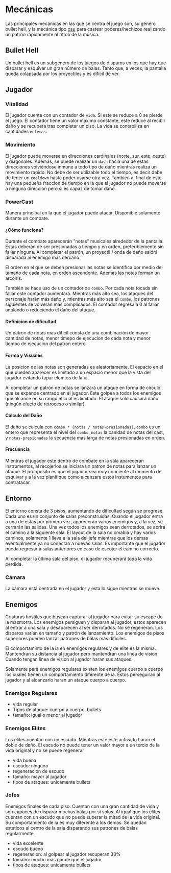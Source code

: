 # Mecánicas

Las principales mecánicas en las que se centra el juego son, su género bullet
hell, y la mecánica tipo [osu](https://osu.ppy.sh/) para castear
poderes/hechizos realizando un patrón rápidamente al ritmo de la música.

## Bullet Hell

Un bullet hell es un subgénero de los juegos de disparos en los que hay que
disparar y esquivar un gran número de balas. Tanto que, a veces, la pantalla
queda colapsada por los proyectiles y es difícil de ver.

## Jugador

### Vitalidad

El jugador cuenta con un contador de `vida`. Si este se reduce a 0 se pierde el
juego. El contador tiene un valor maximo constante, este reduce al recibir daño
y se recupera tras completar un piso. La vida se contabiliza en cantidades
`enteras`.

### Movimiento

El jugador puede moverse en direcciones cardinales (norte, sur, este, oeste) y
diagonales. Además, se puede realizar un `dash` hacia una de estas direcciones
volviéndose inmune a todo tipo de daño mientras realiza un movimiento rapido.
No debe de ser utilizable todo el tiempo, es decir debe de tener un `cooldown`
hasta poder usarse otra vez. Tambien al final de este hay una pequeña fraccion
de tiempo en la que el jugador no puede moverse a ninguna direccion pero si es
capaz de tomar daño.

### PowerCast

Manera principal en la que el jugador puede atacar. Disponible solamente
durante un combate.

#### ¿Cómo funciona?

Durante el combate aparecerán "notas" musicales alrededor de la pantalla. Estas
deberán de ser presionadas a tiempo y en orden, preferiblemente sin fallar
ninguna. Al completar el patrón, un proyectil / onda de daño saldrá disparada
al enemigo más cercano.

El orden en el que se deben presionar las notas se identifica por medio del
tamaño de cada nota, en orden ascendente. Ademas las notas forman un arcoiris.

También se hace uso de un contador de `combo`. Por cada nota tocada sin fallar
este contador aumentará. Mientras más alto sea, los ataques del personaje harán
más daño y, mientras más alto sea el `combo`, los patrones siguientes se
volverán más complicados. El contador regresa a 0 al fallar, anulando o
reduciendo el daño del ataque.

#### Definicion de dificultad

Un patron de notas mas dificil consta de una combinación de mayor cantidad de
notas, menor timepo de ejecucion de cada nota y menor tiempo de ejecucion del
patron entero.

#### Forma y Visuales

La posicion de las notas son generadas es aleatoriamente. El espacio en el que
pueden aparecer es limitado a un espacio menor que la vista del jugador
evitando tapar elemtos de la ui.

Al completar un patrón de notas se lanzará un ataque en forma de círculo que se
expande centrado en el jugador. Este golpea a todos los enemigos que alcance en
su rango el cual es limitado. El ataque solo causará daño (ningún efecto de
retroceso o similar).

#### Calculo del Daño

El daño se calcula con `combo * (notas / notas-presionadas)`, `combo` es un
entero que representa el nivel del `combo`, `notas` la canidad de notas del
cast, y `notas-presionadas` la secuencia mas larga de notas presionadas en
orden.

#### Frecuencia

Mientras el jugador este dentro de combate en la sala apareceran instrumentos,
al recojerlos se iniciara un patron de notas para lanzar un ataque. El
propposito es que el jugador sea muy conciente al momento de esquivar y a la
vez planifique como alcanzara estos instumentos para contratacar.

## Entorno

El entorno consta de 3 pisos, aumentando de dificultad según se progrese. Cada
uno es un conjunto de salas preconstruidas. Cuando el jugador entra a una de
estas por primera vez, aparecerán varios enemigos y, a la vez, se cerrarán las
salidas. Una vez todos los enemigos sean derrotados, se abrirá el camino a la
siguiente sala. El layout de la sala no cmabia y hay varios caminos, solamente
1 lleva a la sala del jefe mientras que los demas eventualmente ya no conectan
a nuevas salas. Es importante que el jugador pueda regresar a salas anteriores
en caso de escojer el camino correcto.

Al completar la última sala del piso, el jugador recuperará toda la vida
perdida.

### Cámara

La cámara está centrada en el jugador y esta lo sigue mientras se mueve.

## Enemigos

Criaturas hostiles que buscan capturar al jugador para evitar su escape de la
mazmorra. Los enemigos persiguen y disparan al jugador, estos aparecen al
entrar a una sala y desaparecen al ser derrotados. No se regeneran. Los
disparos varían en tamaño y patrón de lanzamiento. Los enemigos de pisos
superiores pueden lanzar patrones de balas más dificiles.

El comportaminto de la ia en enemigos regulares y de elite es la misma.
Mantendran su distancia al jugador pero mantendran una linea de vision. Cuando
tengan linea de vision al jugador haran sus ataques.

Solamente para enemigos regulares existen los enemigos cuerpo a cuerpo los
cuales tienen un comportamiento diferente de ia. Estos perseguiran al jugador y
al alcanzarlo haran un ataque cuerpo a cuerpo.

### Enemigos Regulares

- vida regular
- Tipos de ataque: cuerpo a cuerpo, bullets
- tamaño: igual o menor al jugador

### Enemigos Elites

Los elites cuentan con un escudo. Mientras este este activado haran el doble de
daño. El escudo no puede tener un valor mayor a un tercio de la vida original y
no se puede regenerar

- vida buena
- escudo: ninguno
- regeneracion de escudo
- tamaño: mayor al jugador
- tipos de ataques: unicamente bullets

### Jefes

Enemigos finales de cada piso. Cuentan con una gran cantidad de vida y son
capaces de disparar muchas balas por sí solos. Al igual que los elites cuentan
con un escudo que no puede superar la mitad de la vida original. Su
comportamiento de ia es muy diferente a los demas. Se quedan estaticos al
centro de la sala disparando sus patrones de balas regularmente.

- vida excelente
- escudo bueno
- regeneracion: al golpear al jugador recuperan 33%
- tamaño: mucho mas gande que el jugador
- tipos de ataques: unicamente bullets
